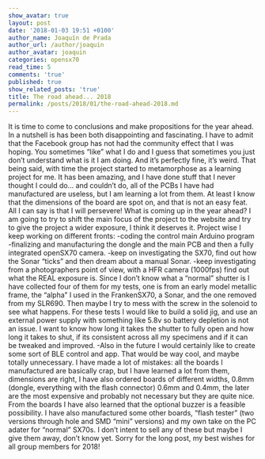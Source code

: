 ```yaml
---
show_avatar: true
layout: post
date: '2018-01-03 19:51 +0100'
author_name: Joaquín de Prada
author_url: /author/joaquin
author_avatar: joaquin
categories: opensx70
read_time: 5
comments: 'true'
published: true
show_related_posts: 'true'
title: The road ahead... 2018
permalink: /posts/2018/01/the-road-ahead-2018.md
---
```


It is time to come to conclusions and make propositions for the year ahead. 
In a nutshell is has been both disappointing and fascinating. 
I have to admit that the Facebook group has not had the community effect that I was hoping. You sometimes “like” what I do and I guess that sometimes you just don’t understand what is it I am doing. And it’s perfectly fine, it’s weird. 
That being said, with time the project started to metamorphose as a learning project for me. It has been amazing, and I have done stuff that I never thought I could do... and couldn’t do, all of the PCBs I have had manufactured are useless, but I am learning a lot from them. At least I know that the dimensions of the board are spot on, and that is not an easy feat. All I can say is that I will persevere!
What is coming up in the year ahead?
I am going to try to shift the main focus of the project to the website and try to give the project a wider exposure, I think it deserves it.
Project wise I keep working on different fronts:
-coding the control main Arduino program 
-finalizing and manufacturing the dongle and the main PCB and then a fully integrated openSX70 camera. 
-keep on investigating the SX70, find out how the Sonar “ticks” and then dream about a manual Sonar. 
-keep investigating from a photographers point of view, with a HFR camera (1000fps) find out what the REAL exposure is. Since I don’t know what a “normal” shutter is I have collected four of them for my tests, one is from an early model metallic frame, the “alpha” I used in the FrankenSX70, a Sonar, and the one removed from my SLR690. Then maybe I try to mess with the screw in the solenoid to see what happens. For these tests I would like to build a solid jig, and use an external power supply with something like 5.8v so battery depletion is not an issue. I want to know how long it takes the shutter to fully open and how long it takes to shut, if its consistent across all my specimens and if it can be tweaked and improved.
-Also in the future I would certainly like to create some sort of BLE control and app. That would be way cool, and maybe totally unnecessary.
I have made a lot of mistakes: all the boards I manufactured are basically crap, but I have learned a lot from them, dimensions are right, I have also ordered boards of different widths, 0.8mm (dongle, everything with the flash connector) 0.6mm and 0.4mm, the later are the most expensive and probably not necessary but they are quite nice. From the boards I have also learned that the optional buzzer is a feasible possibility. 
I have also manufactured some other boards, “flash tester” (two versions through hole and SMD “mini” versions) and my own take on the PC adater for “normal” SX70s. I don’t intent to sell any of these but maybe I give them away, don’t know yet.
Sorry for the long post, my best wishes for all group members for 2018!


